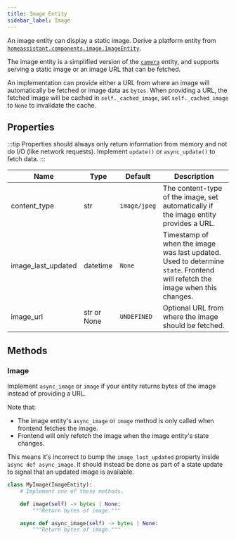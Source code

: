 ```yaml
---
title: Image Entity
sidebar_label: Image
---
```


An image entity can display a static image. Derive a platform entity from [`homeassistant.components.image.ImageEntity`](https://github.com/home-assistant/core/blob/dev/homeassistant/components/image/__init__.py).

The image entity is a simplified version of the [`camera`](/docs/core/entity/camera) entity, and supports serving a static image or an image URL that can be fetched.

An implementation can provide either a URL from where an image will automatically be fetched or image data as `bytes`. When providing a URL, the fetched image will be cached in `self._cached_image`, set `self._cached_image` to `None` to invalidate the cache.

## Properties

:::tip
Properties should always only return information from memory and not do I/O (like network requests). Implement `update()` or `async_update()` to fetch data.
:::

| Name                     | Type        | Default      | Description                                                                                                                        |
| ------------------------ | ---------   | ------------ | ---------------------------------------------------------------------------------------------------------------------------------- |
| content_type             | str         | `image/jpeg` | The content-type of the image, set automatically if the image entity provides a URL.                                               |
| image_last_updated       | datetime    | `None`       | Timestamp of when the image was last updated. Used to determine `state`. Frontend will refetch the image when this changes.        |
| image_url                | str or None | `UNDEFINED`  | Optional URL from where the image should be fetched.                                                                               |

## Methods

### Image

Implement `async_image` or `image` if your entity returns bytes of the image instead of providing a URL.

Note that:
- The image entity's `async_image` or `image` method is only called when frontend fetches the image.
- Frontend will only refetch the image when the image entity's state changes.

This means it's incorrect to bump the `image_last_updated` property inside `async def async_image`. It should instead be done as part of a state update to signal that an updated image is available.

```python
class MyImage(ImageEntity):
    # Implement one of these methods.

    def image(self) -> bytes | None:
        """Return bytes of image."""

    async def async_image(self) -> bytes | None:
        """Return bytes of image."""
```
